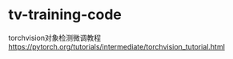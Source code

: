 # tv-training-code
torchvision对象检测微调教程  https://pytorch.org/tutorials/intermediate/torchvision_tutorial.html
